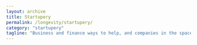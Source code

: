 ```yaml
---
layout: archive
title: Startupery
permalink: /longevity/startupery/
category: "startupery"
tagline: "Business and finance ways to help, and companies in the space"
---
```

